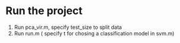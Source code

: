 # Run the project
1. Run pca_vir.m, specify test_size to split data
2. Run run.m ( specify t for chosing a classification model in svm.m)
